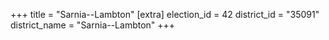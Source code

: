 +++
title = "Sarnia--Lambton"
[extra]
election_id = 42
district_id = "35091"
district_name = "Sarnia--Lambton"
+++
